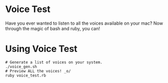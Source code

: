 # Voice Test
Have you ever wanted to listen to all the voices available on your mac? Now through the magic of bash and ruby, you can!

# Using Voice Test
```shell
# Generate a list of voices on your system.
./voice_gen.sh
# Preview ALL the voices! _o/
ruby voice_test.rb
```
